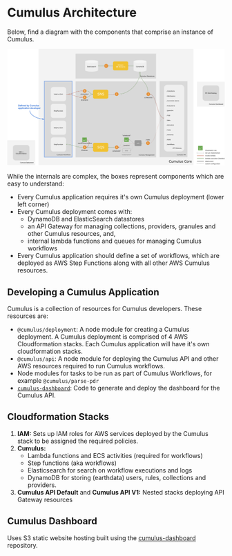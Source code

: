 # Cumulus Architecture

Below, find a diagram with the components that comprise an instance of Cumulus.

<img src="/images/cumulus-arch-diagram.png">

While the internals are complex, the boxes represent components which are easy to understand:

* Every Cumulus application requires it's own Cumulus deployment (lower left corner)
* Every Cumulus deployment comes with:
    * DynamoDB and ElasticSearch datastores
    * an API Gateway for managing collections, providers, granules and other Cumulus resources, and,
    * internal lambda functions and queues for managing Cumulus workflows
* Every Cumulus application should define a set of workflows, which are deployed as AWS Step Functions along with all other AWS Cumulus resources.

## Developing a Cumulus Application

Cumulus is a collection of resources for Cumulus developers. These resources are:

* `@cumulus/deployment`: A node module for creating a Cumulus deployment. A Cumulus deployment is comprised of 4 AWS Cloudformation stacks. Each Cumulus application will have it's own cloudformation stacks.
* `@cumulus/api`: A node module for deploying the Cumulus API and other AWS resources required to run Cumulus workflows.
* Node modules for tasks to be run as part of Cumulus Workflows, for example `@cumulus/parse-pdr`
* [`cumulus-dashboard`](https://github.com/cumulus-nasa/cumulus-dashboard): Code to generate and deploy the dashboard for the Cumulus API.

## Cloudformation Stacks

1. **IAM:** Sets up IAM roles for AWS services deployed by the Cumulus stack to be assigned the required policies.
2. **Cumulus:**
    * Lambda functions and ECS activities (required for workflows)
    * Step functions (aka workflows)
    * Elasticsearch for search on workflow executions and logs
    * DynamoDB for storing (earthdata) users, rules, collections and providers.
3. **Cumulus API Default** and **Cumulus API V1:** Nested stacks deploying API Gateway resources


## Cumulus Dashboard

Uses S3 static website hosting built using the [cumulus-dashboard](https://github.com/cumulus-nasa/cumulus-dashboard) repository.

